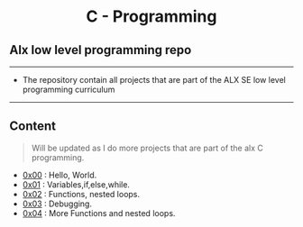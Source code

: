 <h1 align="center">C - Programming</h1>

## Alx low level programming repo  
----

- The repository contain all projects that are part of the ALX SE low level programming curriculum
  
----

## Content 

>Will be updated as I do more projects that are part of the alx C programming.
- [0x00](./0x00-hello_world) : Hello, World.
- [0x01](./0x01-variables_if_else_while) : Variables,if,else,while.
- [0x02](./0x02-functions_nested_loops) : Functions, nested loops.
- [0x03](./0x03-debugging) : Debugging.
- [0x04](./0x04-more_functions_nested_loops) : More Functions and nested loops.
